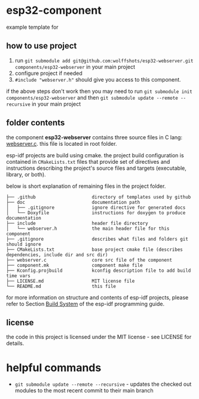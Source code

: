 # esp32-component

example template for

## how to use project

1. run `git submodule add git@github.com:wolffshots/esp32-webserver.git components/esp32-webserver` in your main project
2. configure project if needed
3. `#include "webserver.h"` should give you access to this component.

if the above steps don't work then you may need to run `git submodule init components/esp32-webserver`
and then `git submodule update --remote --recursive` in your main project

## folder contents

the component **esp32-webserver** contains three source files in C lang: [webserver.c](webserver.c). this file is located in root folder.

esp-idf projects are build using cmake. the project build configuration is contained in `CMakeLists.txt` files that provide set of directives and instructions describing the project's source files and targets (executable, library, or both).

below is short explanation of remaining files in the project folder.

```
├── .github					    directory of templates used by github
├── doc                         documentation path
│   ├── .gitignore              ignore directive for generated docs
│   └── Doxyfile                instructions for doxygen to produce documentation
├── include                     header file directory
│   └── webserver.h             the main header file for this component
├── .gitignore                  describes what files and folders git should ignore
├── CMakeLists.txt              base project cmake file (describes dependencies, include dir and src dir)
├── webserver.c                 core src file of the component
├── component.mk                component make file
├── Kconfig.projbuild           kconfig description file to add build time vars
├── LICENSE.md                  MIT license file
└── README.md                   this file
```

for more information on structure and contents of esp-idf projects, please refer to Section [Build System](https://docs.espressif.com/projects/esp-idf/en/latest/esp32/api-guides/build-system.html) of the esp-idf programming guide.

<!--## documentation

automatically generated API documentation (doxygen) is available [here](https://wolffshots.github.io/esp32-ssd1306/index.html).-->

## license

the code in this project is licensed under the MIT license - see LICENSE for details.

# helpful commands

- `git submodule update --remote --recursive` - updates the checked out modules to the most recent commit to their main branch
